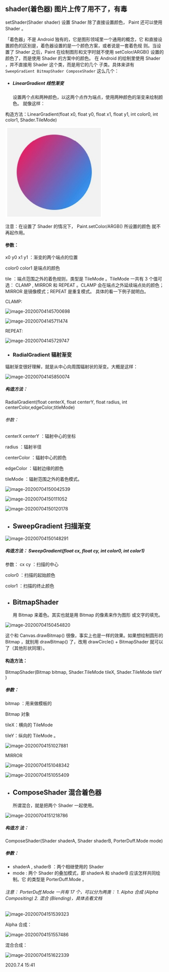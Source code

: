 ## shader(着色器)        图片上传了用不了，有毒

 setShader(Shader shader) 设置 Shader 除了直接设置颜色， Paint 还可以使用 Shader 。

「着色器」不是 Android 独有的，它是图形领域里一个通用的概念，它 和直接设置颜色的区别是，着色器设置的是一个颜色方案，或者说是一套着色规 则。当设置了 Shader 之后，Paint 在绘制图形和文字时就不使用 setColor/ARGB() 设置的颜色了，而是使用 Shader 的方案中的颜色。 在 Android 的绘制里使用 Shader ，并不直接用 Shader 这个类，而是用它的几个 子类。具体来讲有 ``` SweepGradient BitmapShader ComposeShader``` 这么几个：

- #####  LinearGradient 线性渐变

   设置两个点和两种颜色，以这两个点作为端点，使用两种颜色的渐变来绘制颜色。 就像这样：

构造方法：LinearGradient(float x0, float y0, float x1, float y1, int color0, int color1, Shader.TileMode)

![image-20200704145404273](自定义View/截图/image-20200704145404273.png)

注意：在设置了 Shader 的情况下， Paint.setColor/ARGB() 所设置的颜色 就不再起作用。

#### 参数：

 x0 y0 x1 y1 ：渐变的两个端点的位置 

color0 color1 是端点的颜色 

tile ：端点范围之外的着色规则，类型是 TileMode 。TileMode 一共有 3 个值可 选： CLAMP , MIRROR 和 REPEAT 。CLAMP 会在端点之外延续端点处的颜色；MIRROR 是镜像模式；REPEAT 是重复模式。 具体的看一下例子就明白。

CLAMP:

![image-20200704145700698](C:\Users\zl\AppData\Roaming\Typora\typora-user-images\image-20200704145700698.png)

![image-20200704145711474](C:\Users\zl\AppData\Roaming\Typora\typora-user-images\image-20200704145711474.png)

REPEAT:

![image-20200704145729747](C:\Users\zl\AppData\Roaming\Typora\typora-user-images\image-20200704145729747.png)

- ### RadialGradient 辐射渐变

辐射渐变很好理解，就是从中心向周围辐射状的渐变。大概是这样：

![image-20200704145850074](C:\Users\zl\AppData\Roaming\Typora\typora-user-images\image-20200704145850074.png)

##### 构造方法：

RadialGradient(float centerX, float centerY, float radius, int centerColor,edgeColor,titleMode)

###### 参数：

 centerX centerY ：辐射中心的坐标

 radius ：辐射半径

 centerColor ：辐射中心的颜色 

edgeColor ：辐射边缘的颜色

 tileMode ：辐射范围之外的着色模式。

![image-20200704150042539](C:\Users\zl\AppData\Roaming\Typora\typora-user-images\image-20200704150042539.png)

![image-20200704150111052](C:\Users\zl\AppData\Roaming\Typora\typora-user-images\image-20200704150111052.png)

![image-20200704150120178](C:\Users\zl\AppData\Roaming\Typora\typora-user-images\image-20200704150120178.png)

- ## SweepGradient 扫描渐变

![image-20200704150148291](C:\Users\zl\AppData\Roaming\Typora\typora-user-images\image-20200704150148291.png)

##### 构造方法： SweepGradient(float cx, float cy, int color0, int color1) 

参数： cx cy ：扫描的中心

 color0 ：扫描的起始颜色

 color1 ：扫描的终止颜色

- ##  BitmapShader 

  用 Bitmap 来着色。其实也就是用 Bitmap 的像素来作为图形 或文字的填充。

![image-20200704150454820](C:\Users\zl\AppData\Roaming\Typora\typora-user-images\image-20200704150454820.png)

这个和 Canvas.drawBitmap() 很像，事实上也是一样的效果。如果想绘制圆形的 Bitmap ，就别用 drawBitmap() 了，改用 drawCircle() + BitmapShader 就可以了（其他形状同理）。

#### 构造方法：

 BitmapShader(Bitmap bitmap, Shader.TileMode tileX, Shader.TileMode tileY )

##### 参数：

 bitmap ：用来做模板的

 Bitmap 对象 

tileX：横向的 TileMode

 tileY：纵向的 TileMode 。

![image-20200704151027881](C:\Users\zl\AppData\Roaming\Typora\typora-user-images\image-20200704151027881.png)

MIRROR

![image-20200704151048342](C:\Users\zl\AppData\Roaming\Typora\typora-user-images\image-20200704151048342.png)

![image-20200704151055409](C:\Users\zl\AppData\Roaming\Typora\typora-user-images\image-20200704151055409.png)

- ## ComposeShader 混合着色器

   所谓混合，就是把两个 Shader 一起使用。

![image-20200704151218786](C:\Users\zl\AppData\Roaming\Typora\typora-user-images\image-20200704151218786.png)

##### 构造方 法：

ComposeShader(Shader shaderA, Shader shaderB, PorterDuff.Mode mode) 

##### 参数：

-  shaderA , shaderB ：两个相继使用的 Shader
- mode : 两个 Shader 的叠加模式，即 shaderA 和 shaderB 应该怎样共同绘制。它 的类型是 PorterDuff.Mode 。



###### 注意： PorterDuff.Mode 一共有 17 个，可以分为两类： 1. Alpha 合成 (Alpha Compositing) 2. 混合 (Blending)，具体去看文档

![image-20200704151539323](C:\Users\zl\AppData\Roaming\Typora\typora-user-images\image-20200704151539323.png)

Alpha 合成：

![image-20200704151557486](C:\Users\zl\AppData\Roaming\Typora\typora-user-images\image-20200704151557486.png)

混合合成：

![image-20200704151622339](C:\Users\zl\AppData\Roaming\Typora\typora-user-images\image-20200704151622339.png)

2020.7.4 15:41
